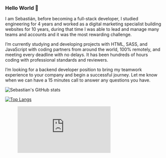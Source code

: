 ### Hello World 👋

I am Sebastián, before becoming a full-stack developer, I studied engineering for 4 years and worked as a digital marketing specialist building websites for 10 years, during that time I was able to lead and manage many teams and accounts and it was the most rewarding challenge.

I’m currently studying and developing projects with HTML, SASS, and JavaScript with coding partners from around the world, 100% remotely, and meeting every deadline with no delays. It has been hundreds of hours coding with professional standards and reviewers.

I’m looking for a backend developer position to bring my teamwork experience to your company and begin a successful journey. Let me know when we can have a 15 minutes call to answer any questions you have.

![Sebastian's GitHub stats](https://github-readme-stats.vercel.app/api?username=smunozmo&count_private=true&icons=true&theme=vision-friendly-dark)

[![Top Langs](https://github-readme-stats.vercel.app/api/top-langs/?username=smunozmo&langs_count=8&theme=vision-friendly-dark)](https://github.com/smunozmo)

<figure><embed src="https://wakatime.com/share/@b7860a30-3a69-4c81-9313-4836b63170c6/ae201221-4250-4a04-a000-75f58d46cb2a.svg"></embed></figure>

<!--
**smunozmo/smunozmo** is a ✨ _special_ ✨ repository because its `README.md` (this file) appears on your GitHub profile.

Here are some ideas to get you started:

- 🔭 I’m currently working on ...
- 🌱 I’m currently learning ...
- 👯 I’m looking to collaborate on ...
- 🤔 I’m looking for help with ...
- 💬 Ask me about ...
- 📫 How to reach me: ...
- 😄 Pronouns: ...
- ⚡ Fun fact: ...
-->
